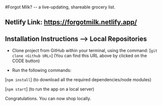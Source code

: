 #Forgot Milk? -- a live-updating, shareable grocery list. 

## Netlify Link: https://forgotmilk.netlify.app/

## Installation Instructions --> Local Repositories 
* Clone project from GitHub within your terminal, using the command: [`git clone <Github URL>`]
(You can find this URL above by clicked on the CODE button)


* Run the following commands: 

[`npm install`] (to download all the required dependencies/node modules)

[`npm start`] (to run the app on a local server)

Congratulations. You can now shop locally. 
